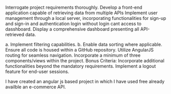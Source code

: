  Interrogate project requirements thoroughly.
Develop a front-end application capable of retrieving data from multiple APIs
Implement user management through a local server, incorporating functionalities for sign-up and sign-in and authentication login without login cant access to dasshboard.
Display a comprehensive dashboard presenting all API-retrieved data.

a. Implement filtering capabilities.
b. Enable data sorting where applicable.
Ensure all code is housed within a GitHub repository.
Utilize AngularJS routing for seamless navigation.
Incorporate a minimum of three components/views within the project.
Bonus Criteria:
 Incorporate additional functionalities beyond the mandatory requirements.
Implement a logout feature for end-user sessions.


I have created an angular js based project in which I have used free already availble an e-commerce API.
